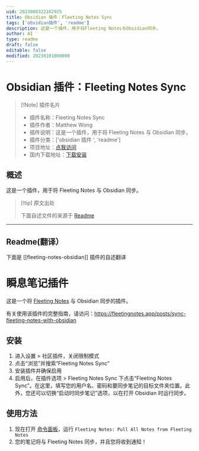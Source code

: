 ```yaml
---
uid: 2023080322182925
title: Obsidian 插件：Fleeting Notes Sync
tags: ['obsidian插件', 'readme']
description: 这是一个插件，用于将Fleeting Notes与Obsidian同步。
author: AI
type: readme
draft: false
editable: false
modified: 20230101000000
---
```


# Obsidian 插件：Fleeting Notes Sync

> [!Note] 插件名片
> - 插件名称：Fleeting Notes Sync
> - 插件作者：Matthew Wong
> - 插件说明：这是一个插件，用于将 Fleeting Notes 与 Obsidian 同步。
> - 插件分类：['obsidian 插件 ', 'readme']
> - 项目地址：[点我访问](https://github.com/fleetingnotes/fleeting-notes-obsidian)
> - 国内下载地址：[下载安装](https://pkmer.cn/products/plugin/pluginMarket/?fleeting-notes-obsidian)

## 概述

这是一个插件，用于将 Fleeting Notes 与 Obsidian 同步。

> [!tip] 原文出处
>
>下面自述文件的来源于 [Readme](https://ghproxy.net/https://raw.githubusercontent.com/fleetingnotes/fleeting-notes-obsidian/master/README.md)
>

---

## Readme(翻译）

下面是 [[fleeting-notes-obsidian]] 插件的自述翻译

# 瞬息笔记插件

这是一个将 [Fleeting Notes](https://fleetingnotes.app/) 与 Obsidian 同步的插件。

有关使用该插件的完整指南，请访问：<https://fleetingnotes.app/posts/sync-fleeting-notes-with-obsidian>

## 安装

1. 进入设置 > 社区插件，关闭限制模式
2. 点击“浏览”并搜索“Fleeting Notes Sync”
3. 安装插件并确保启用
4. 启用后，在插件选项 > Fleeting Notes Sync 下点击“Fleeting Notes Sync”。在这里，填写您的用户名、密码和要同步笔记的目标文件夹位置。此外，您还可以切换“启动时同步笔记”选项，以在打开 Obsidian 时运行同步。

## 使用方法

1. 现在打开 [命令面板](https://help.obsidian.md/Plugins/Command+palette)，运行 `Fleeting Notes: Pull All Notes from Fleeting Notes`
2. 您的笔记将与 Fleeting Notes 同步，并且您将收到通知！



